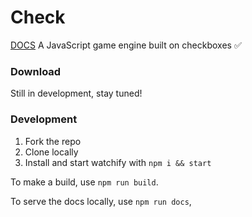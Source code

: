 # Check
[DOCS](https://christopherwk210.github.io/check/)
A JavaScript game engine built on checkboxes ✅

### Download
Still in development, stay tuned!

### Development
1. Fork the repo
2. Clone locally
3. Install and start watchify with `npm i && start`

To make a build, use `npm run build`.

To serve the docs locally, use `npm run docs`,